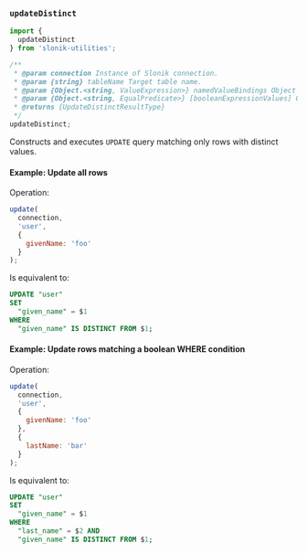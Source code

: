 ### `updateDistinct`

```js
import {
  updateDistinct
} from 'slonik-utilities';

/**
 * @param connection Instance of Slonik connection.
 * @param {string} tableName Target table name.
 * @param {Object.<string, ValueExpression>} namedValueBindings Object describing the desired column values.
 * @param {Object.<string, EqualPredicate>} [booleanExpressionValues] Object describing the boolean expression used to construct WHERE condition.
 * @returns {UpdateDistinctResultType}
 */
updateDistinct;

```

Constructs and executes `UPDATE` query matching only rows with distinct values.

#### Example: Update all rows

Operation:

```js
update(
  connection,
  'user',
  {
    givenName: 'foo'
  }
);

```

Is equivalent to:

```sql
UPDATE "user"
SET
  "given_name" = $1
WHERE
  "given_name" IS DISTINCT FROM $1;

```

#### Example: Update rows matching a boolean WHERE condition

Operation:

```js
update(
  connection,
  'user',
  {
    givenName: 'foo'
  },
  {
    lastName: 'bar'
  }
);

```

Is equivalent to:

```sql
UPDATE "user"
SET
  "given_name" = $1
WHERE
  "last_name" = $2 AND
  "given_name" IS DISTINCT FROM $1;

```
